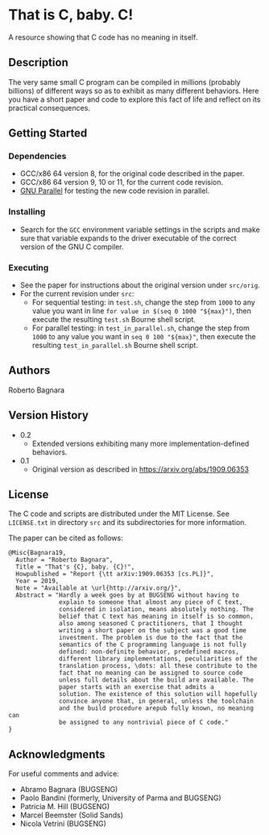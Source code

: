 # That is C, baby.  C!

A resource showing that C code has no meaning in itself.

## Description

The very same small C program can be compiled in millions (probably billions)
of different ways so as to exhibit as many different behaviors.
Here you have a short paper and code to explore this fact of life
and reflect on its practical consequences.

## Getting Started

### Dependencies

* GCC/x86 64 version 8, for the original code described in the paper.
* GCC/x86 64 version 9, 10 or 11, for the current code revision.
* [GNU Parallel](https://www.gnu.org/software/parallel/) for testing
  the new code revision in parallel.

### Installing

* Search for the `GCC` environment variable settings in the scripts
  and make sure that variable expands to the driver executable
  of the correct version of the GNU C compiler.

### Executing

* See the paper for instructions about the original version under `src/orig`.
* For the current revision under `src`:
    * For sequential testing: in `test.sh`,
      change the step from `1000` to any value you want in line
      `for value in $(seq 0 1000 "${max}")`,
      then execute the resulting `test.sh` Bourne shell script.
    * For parallel testing: in `test_in_parallel.sh`,
      change the step from `1000` to any value you want in
      `seq 0 100 "${max}"`,
      then execute the resulting `test_in_parallel.sh` Bourne shell script.



## Authors

Roberto Bagnara

## Version History

* 0.2
    * Extended versions exhibiting many more implementation-defined behaviors.
* 0.1
    * Original version as described in <https://arxiv.org/abs/1909.06353>

## License

The C code and scripts are distributed under the MIT License.
See `LICENSE.txt` in directory `src` and its subdirectories
for more information.

The paper can be cited as follows:
```
@Misc{Bagnara19,
  Author = "Roberto Bagnara",
  Title = "That's {C}, baby. {C}!",
  Howpublished = "Report {\tt arXiv:1909.06353 [cs.PL]}",
  Year = 2019,
  Note = "Available at \url{http://arxiv.org/}",
  Abstract = "Hardly a week goes by at BUGSENG without having to
              explain to someone that almost any piece of C text,
              considered in isolation, means absolutely nothing. The
              belief that C text has meaning in itself is so common,
              also among seasoned C practitioners, that I thought
              writing a short paper on the subject was a good time
              investment. The problem is due to the fact that the
              semantics of the C programming language is not fully
              defined: non-definite behavior, predefined macros,
              different library implementations, peculiarities of the
              translation process, \dots: all these contribute to the
              fact that no meaning can be assigned to source code
              unless full details about the build are available. The
              paper starts with an exercise that admits a
              solution. The existence of this solution will hopefully
              convince anyone that, in general, unless the toolchain
              and the build procedure arepub fully known, no meaning can
              be assigned to any nontrivial piece of C code."
}
```

## Acknowledgments

For useful comments and advice:
* Abramo Bagnara (BUGSENG)
* Paolo Bandini (formerly, University of Parma and BUGSENG)
* Patricia M. Hill (BUGSENG)
* Marcel Beemster (Solid Sands)
* Nicola Vetrini (BUGSENG)
